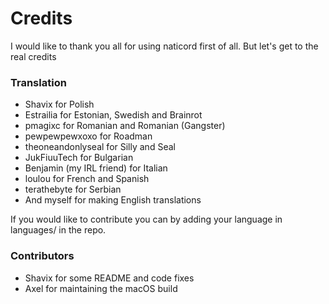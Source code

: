 # Credits
I would like to thank you all for using naticord first of all. But let's get to the real credits
### Translation
- Shavix for Polish
- Estrailia for Estonian, Swedish and Brainrot
- pmagixc for Romanian and Romanian (Gangster)
- pewpewpewxoxo for Roadman
- theoneandonlyseal for Silly and Seal
- JukFiuuTech for Bulgarian
- Benjamin (my IRL friend) for Italian
- loulou for French and Spanish
- terathebyte for Serbian
- And myself for making English translations

If you would like to contribute you can by adding your language in languages/ in the repo.

### Contributors
- Shavix for some README and code fixes
- Axel for maintaining the macOS build
